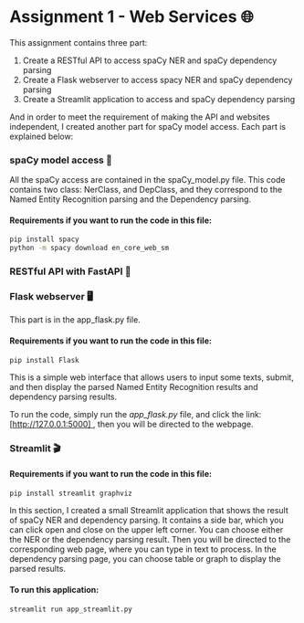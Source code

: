 # Assignment 1 - Web Services 🌐

This assignment contains three part:

1. Create a RESTful API to access spaCy NER and spaCy dependency parsing
2. Create a Flask webserver to access spacy NER  and spaCy dependency parsing
3. Create a Streamlit application to access and spaCy dependency parsing

And in order to meet the requirement of making the API and websites independent, 
I created another part for spaCy model access. Each part is explained below:

### spaCy model access 🔑
All the spaCy access are contained in the spaCy_model.py file. This code contains two class: NerClass, and DepClass,
and they correspond to the Named Entity Recognition parsing and the Dependency parsing. 

#### Requirements if you want to run the code in this file:

```bash
pip install spacy
python -m spacy download en_core_web_sm
```
### RESTful API with FastAPI 🔗


### Flask webserver 🖥️
This part is in the app_flask.py file. 

#### Requirements if you want to run the code in this file:
```bash
pip install Flask
```

This is a simple web interface that allows users to input some texts, submit, and then display
the parsed Named Entity Recognition results and dependency parsing results. 

To run the code, simply run the *app_flask.py* file, and click the link: 
[[http://127.0.0.1:5000] ]([http://127.0.0.1:5000]), then you will be directed to the webpage. 

### Streamlit 🎬
#### Requirements if you want to run the code in this file:
```bash
pip install streamlit graphviz
```
In this section, I created a small Streamlit application that shows the result of spaCy NER and dependency parsing. 
It contains a side bar, which you can click open and close on the upper left corner. You can choose either the NER or
the dependency parsing result. Then you will be directed to the corresponding web page, where you can type in text to 
process. In the dependency parsing page, you can choose table or graph to display the parsed results. 

#### To run this application:
```bash
streamlit run app_streamlit.py

```

